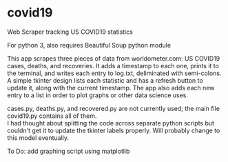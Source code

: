 # covid19
Web Scraper tracking US COVID19 statistics

For python 3, also requires Beautiful Soup python module

This app scrapes three pieces of data from worldometer.com:  US COVID19 cases, deaths, and recoveries.  It adds a timestamp
to each one, prints it to the terminal, and writes each entry to log.txt, deliminated with semi-colons.  A simple tkinter 
design lists each statistic and has a refresh button to update it, along with the current timestamp.  The app also adds each 
new entry to a list in order to plot graphs or other data science uses.

cases.py, deaths.py, and recovered.py are not currently used; the main file covid19.py contains all of them.  
I had thought about splitting the code across separate python scripts but couldn't get it to update the tkinter labels
properly. Will probably change to this model eventually.

To Do:
add graphing script using matplotlib
